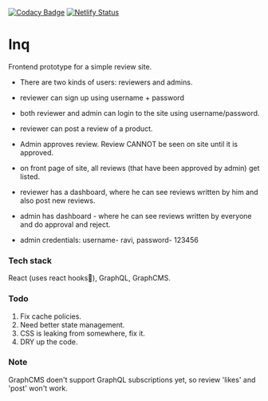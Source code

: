[![Codacy Badge](https://api.codacy.com/project/badge/Grade/7e2bbdd0f6434914972142376b19002c)](https://app.codacy.com/manual/soniravi829/inq?utm_source=github.com&utm_medium=referral&utm_content=Infi-Knight/inq&utm_campaign=Badge_Grade_Dashboard)
[![Netlify Status](https://api.netlify.com/api/v1/badges/adb3887e-4a9f-48c9-b25f-f65ebdfeb2bc/deploy-status)](https://app.netlify.com/sites/inq/deploys)

# Inq

Frontend prototype for a simple review site.

- There are two kinds of users: reviewers and admins.
- reviewer can sign up using username + password
- both reviewer and admin can login to the site using username/password.  
- reviewer can post a review of a product.
- Admin approves review. Review CANNOT be seen on site until it is approved.
- on front page of site, all reviews (that have been approved by admin) get listed.
- reviewer has a dashboard, where he can see reviews written by him and also post new reviews.
- admin has dashboard - where he can see reviews written by everyone and do approval and reject. 

- admin credentials: username- ravi, password- 123456

### Tech stack

React (uses react hooks🥳), GraphQL, GraphCMS.

### Todo

1. Fix cache policies.
2. Need better state management.
3. CSS is leaking from somewhere, fix it.
4. DRY up the code.

### Note

GraphCMS doen't support GraphQL subscriptions yet, so review 'likes' and 'post' won't work.
